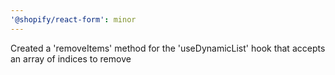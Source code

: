 ```yaml
---
'@shopify/react-form': minor
---
```


Created a 'removeItems' method for the 'useDynamicList' hook that accepts an array of indices to remove
